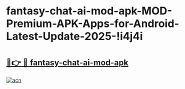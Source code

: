# fantasy-chat-ai-mod-apk-MOD-Premium-APK-Apps-for-Android-Latest-Update-2025-!i4j4i

# <h2><a href="https://s52rsw.esa.edu.pl?title=fantasy-chat-ai-mod-apk&ref=i4j4i">🔗👉 🔴 fantasy-chat-ai-mod-apk</a></h2>

[![acn](https://github.com/user-attachments/assets/0f9c940e-d8b0-45ae-aac7-cd30a18b3e1c)](https://s52rsw.esa.edu.pl?title=fantasy-chat-ai-mod-apk&ref=i4j4i)

